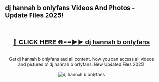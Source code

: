 <h2>dj hannah b onlyfans Videos And Photos - Update Files 2025!</h2>
<br>
<div align="center">
<h2><a href="https://linkcuts.com/hfmhzwbr" rel="nofollow">🔴 CLICK HERE 🌐==►► dj hannah b onlyfans</a></h2>
<br>
Get dj hannah b onlyfans and all content. Now you can access all videos and pictures of dj hannah b onlyfans. New Updated Files 2025!
<br>
<br>
<a href="https://linkcuts.com/hfmhzwbr" rel="nofollow" data-target="animated-image.originalLink"><img src="https://i.ibb.co.com/WyWwxjT/player-gif2.gif" alt="dj hannah b onlyfans" style="max-width: 100%; display: inline-block;" data-target="animated-image.originalImage"></a>
</div>
<br>
